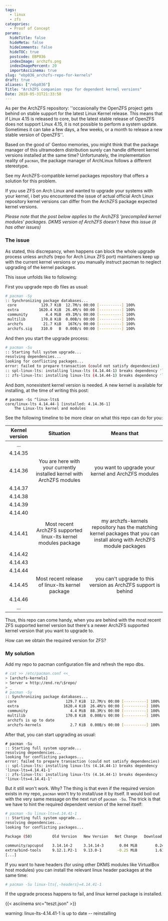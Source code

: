 ```yaml
---
tags:
  - linux
  - zfs
categories:
  - Proof of Concept
params:
  hideTitle: false
  hideMeta: false
  hideComments: false
  hideTOC: true
  postcode: EBP036
  indexImage: archzfs.png
  indexImagePercent: 20
  importAsciinema: true
slug: "ebp036_archzfs-repo-for-kernels"
draft: true
aliases: ["/ebp036"]
Title: "ArchZFS companion repo for dependent kernel versions"
Date: 2018-05-31T21:33:58
---
```


As per the ArchZFS repository: ''occasionally the OpenZFS project gets behind on stable support for the latest Linux Kernel release. This means that if Linux 4.15 is released to core, but the latest stable release of OpenZFS does not support Linux 4.15, it is not possible to perform a system update. Sometimes it can take a few days, a few weeks, or a month to release a new stable version of OpenZFS''.

Based on the good ol' Gentoo memories, you might think that the package manager of this ultramodern distribution surely can handle different kernel versions installed at the same time? Unfortunately, the implementation reality of `pacman`, the package manager of ArchLinux follows a different stereotype.

See my ArchZFS-compatible kernel packages repository that offers a solution for this problem.<!--more-->

If you use ZFS on Arch Linux and wanted to upgrade your systems with your kernel, i bet you encountered the issue of actual official Arch Linux repository kernel versions can differ from the ArchZFS package expected kernel versions.

*Please note that the post below applies to the ArchZFS 'precompiled kernel modules' packages. DKMS version of ArchZFS doesn't have this issue (it has other issues)*

### The issue

As stated, this discrepancy, when happens can block the whole upgrade process unless archzfs (repo for Arch Linux ZFS port) maintainers keep up with the current kernel versions or you manually instruct pacman to neglect upgrading of the kernel packages.

This issue unfolds like to following:

First you upgrade repo db files as usual:

```sh
# pacman -Sy
:: Synchronizing package databases...
 core           129.7 KiB  12.7M/s 00:00 [----------] 100%
 extra         1620.4 KiB  26.4M/s 00:00 [----------] 100%
 community        4.4 MiB  49.1M/s 00:00 [----------] 100%
 multilib       170.8 KiB  0.00B/s 00:00 [----------] 100%
 archzfs         21.7 KiB   167K/s 00:00 [----------] 100%
 archzfs.sig    310.0   B  0.00B/s 00:00 [----------] 100%
```

And then you start the upgrade process:

```sh
# pacman -Su
:: Starting full system upgrade...
resolving dependencies...
looking for conflicting packages...
error: failed to prepare transaction (could not satisfy dependencies)
:: spl-linux-lts: installing linux-lts (4.14.44-1) breaks dependency 'linux-lts=4.14.41-1'
:: zfs-linux-lts: installing linux-lts (4.14.44-1) breaks dependency 'linux-lts=4.14.41-1'
```
And *bam*, nonexistent kernel version is needed. A new kernel is available for installing, at the time of writing this post:

```
# pacman -Ss ^linux-lts$ 
core/linux-lts 4.14.44-1 [installed: 4.14.36-1]
    The Linux-lts kernel and modules
```

See the following timeline to be more clear on what this repo can do for you:

| Kernel version | Situation | Means that |
|:-:|:-:|:-:|
| ... | | |
| 4.14.35 | |
| 4.14.36 | You are here with your currently installed kernel with ArchZFS modules | you want to upgrade your kernel and ArchZFS modules|
| 4.14.37 | |
| 4.14.38 | |
| 4.14.39 | |
| 4.14.40 | |
| 4.14.41 | Most recent ArchZFS supported linux-lts kernel modules package | my archzfs-kernels repository has the matching kernel packages that you can install along with ArchZFS module packages |
| 4.14.42 | |
| 4.14.43 | |
| 4.14.44 | |
| 4.14.45 | Most recent release of linux-lts kernel package | you can't upgrade to this version as ArchZFS support is behind |
| 4.14.46 | |
| ... | | |

Thus, this repo can come handy, when you are behind with the most recent ZFS supported kernel version but there's a newer ArchZFS supported kernel version that you want to upgrade to.

How can we obtain the required version for ZFS?

### My solution

Add my repo to pacman configuration file and refresh the repo dbs.

```sh
# cat >> /etc/pacman.conf <<_
> [archzfs-kernels]
> Server = http://end.re/\$repo/
> _
# pacman -Sy
:: Synchronizing package databases...
 core                      129.7 KiB  12.7M/s 00:00 [----------] 100%
 extra                    1620.4 KiB  26.4M/s 00:00 [----------] 100%
 community                   4.4 MiB  88.3M/s 00:00 [----------] 100%
 multilib                  170.8 KiB  0.00B/s 00:00 [----------] 100%
 archzfs is up to date
 archzfs-kernels             2.7 KiB  0.00B/s 00:00 [----------] 100%
```

After that, you can start upgrading as usual:

```
# pacman -Su
:: Starting full system upgrade...
resolving dependencies...
looking for conflicting packages...
error: failed to prepare transaction (could not satisfy dependencies)
:: spl-linux-lts: installing linux-lts (4.14.44-1) breaks dependency 'linux-lts=4.14.41-1'
:: zfs-linux-lts: installing linux-lts (4.14.44-1) breaks dependency 'linux-lts=4.14.41-1'
```

But it still won't work. Why? The thing is that even if the required version exists in my repo, `pacman` won't try to install/use it by itself. It would boil out with the very same message on the next run of `pacman -Su`. The trick is that we have to hint the required dependent version of the kernel itself:

```sh
# pacman -Su linux-lts=4.14.41-1
:: Starting full system upgrade...
resolving dependencies...
looking for conflicting packages...

Package (50)         Old Version   New Version   Net Change   Download Size

community/apcupsd    3.14.14-2     3.14.14-3       0.04 MiB        0.24 MiB
extra/bind-tools     9.12.1.P2-1   9.13.0-1       -0.25 MiB        1.61 MiB
[...]
```

If you want to have headers (for using other DKMS modules like VirtualBox host modules) you can install the relevant linux header packages at the same time:

```sh
# pacman -Su linux-lts{,-headers}=4.14.41-1
```

If the upgrade process happens to fail, and linux kernel package is installed.

{{< asciinema src="teszt.json" >}}

warning: linux-lts-4.14.41-1 is up to date -- reinstalling
